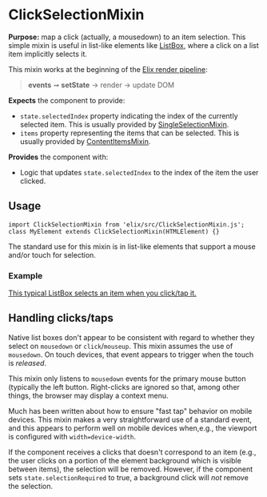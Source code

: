 # ClickSelectionMixin

**Purpose:** map a click (actually, a mousedown) to an item selection. This simple mixin is useful in list-like elements like [ListBox](ListBox), where a click on a list item implicitly selects it.


This mixin works at the beginning of the [Elix render pipeline](/documentation#elix-render-pipeline):

> **events** ➞ **setState** → render → update DOM

**Expects** the component to provide:
* `state.selectedIndex` property indicating the index of the currently selected item. This is usually provided by [SingleSelectionMixin](SingleSelectionMixin).
* `items` property representing the items that can be selected. This is usually provided by [ContentItemsMixin](ContentItemsMixin).

**Provides** the component with:
* Logic that updates `state.selectedIndex` to the index of the item the user clicked.


## Usage

    import ClickSelectionMixin from 'elix/src/ClickSelectionMixin.js';
    class MyElement extends ClickSelectionMixin(HTMLElement) {}


The standard use for this mixin is in list-like elements that support a mouse and/or touch for selection.


### Example

[This typical ListBox selects an item when you click/tap it.](/demos/listBox.html)


## Handling clicks/taps

Native list boxes don't appear to be consistent with regard to whether they select on `mousedown` or `click`/`mouseup`. This mixin assumes the use of `mousedown`. On touch devices, that event appears to trigger when the touch is _released_.

This mixin only listens to `mousedown` events for the primary mouse button (typically the left button. Right-clicks are ignored so that, among other things, the browser may display a context menu.

Much has been written about how to ensure "fast tap" behavior on mobile devices. This mixin makes a very straightforward use of a standard event, and this appears to perform well on mobile devices when,e.g., the viewport is configured with `width=device-width`.

If the component receives a clicks that doesn't correspond to an item (e.g., the user clicks on a portion of the element background which is visible between items), the selection will be removed. However, if the component sets `state.selectionRequired` to true, a background click will *not* remove the selection.
